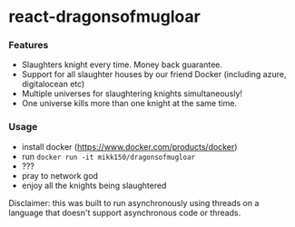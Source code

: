 # react-dragonsofmugloar

### Features

 - Slaughters knight every time. Money back guarantee.
 - Support for all slaughter houses by our friend Docker (including azure, digitalocean etc)
 - Multiple universes for slaughtering knights simultaneously!
 - One universe kills more than one knight at the same time.
 

### Usage

 - install docker (https://www.docker.com/products/docker)
 - run ```docker run -it mikk150/dragonsofmugloar```
 - ???
 - pray to network god
 - enjoy all the knights being slaughtered


Disclaimer: this was built to run asynchronously using threads on a language that doesn't support asynchronous code or threads.

[logo]: http://www.reactiongifs.com/r/2013/10/tim-and-eric-mind-blown.gif "Mind blown"